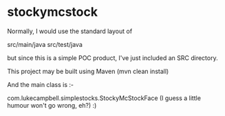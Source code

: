 # stockymcstock

Normally, I would use the standard layout of 

src/main/java
src/test/java

but since this is a simple POC product, I've just included an SRC directory.

This project may be built using Maven (mvn clean install)

And the main class is :-

com.lukecampbell.simplestocks.StockyMcStockFace (I guess a little humour won't go wrong, eh?) :)

